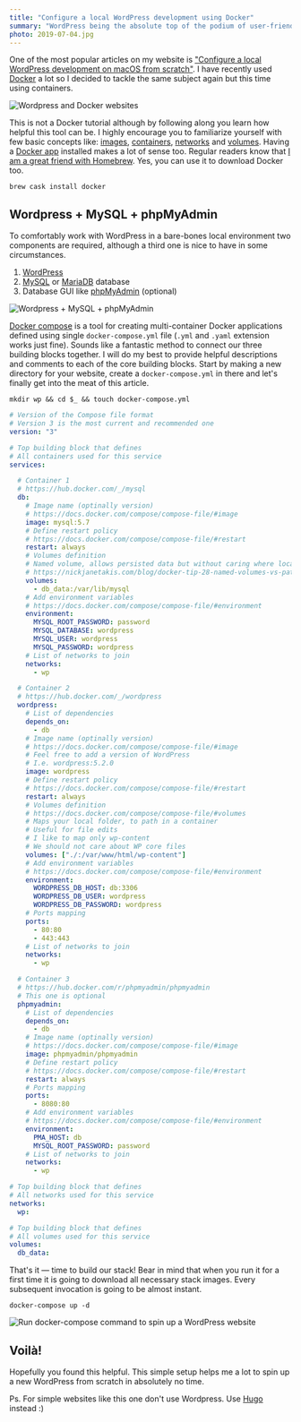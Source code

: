 ```yaml
---
title: "Configure a local WordPress development using Docker"
summary: "WordPress being the absolute top of the podium of user-friendly content management systems can be cumbersome to spin up locally. Docker containers are perfect for tasks like this so let me explain."
photo: 2019-07-04.jpg
---
```


One of the most popular articles on my website is ["Configure a local WordPress development on macOS from scratch"](https://pawelgrzybek.com/configure-a-local-wordpress-development-on-macos-from-scratch/). I have recently used [Docker](https://www.docker.com/) a lot so I decided to tackle the same subject again but this time using containers.

![Wordpress and Docker websites](/photos/2019-07-04-1.jpg)

This is not a Docker tutorial although by following along you learn how helpful this tool can be. I highly encourage you to familiarize yourself with few basic concepts like: [images](https://docs.docker.com/glossary/?term=image), [containers](https://docs.docker.com/glossary/?term=container), [networks](https://docs.docker.com/config/containers/container-networking/) and [volumes](https://docs.docker.com/glossary/?term=volume). Having a [Docker app](https://www.docker.com/get-started) installed makes a lot of sense too. Regular readers know that [I am a great friend with Homebrew](https://pawelgrzybek.com/homebrew-the-best-friend-of-the-macos-user/). Yes, you can use it to download Docker too.

```
brew cask install docker
```

## Wordpress + MySQL + phpMyAdmin

To comfortably work with WordPress in a bare-bones local environment two components are required, although a third one is nice to have in some circumstances.

1. [WordPress](https://wordpress.org/)
2.  [MySQL](https://www.mysql.com/) or [MariaDB](https://mariadb.org/) database
3. Database GUI like [phpMyAdmin](https://www.phpmyadmin.net/) (optional)

![Wordpress + MySQL + phpMyAdmin](/photos/2019-07-04-2.jpg)

[Docker compose](https://docs.docker.com/compose/overview/) is a tool for creating multi-container Docker applications defined using single `docker-compose.yml` file (`.yml` and `.yaml` extension works just fine). Sounds like a fantastic method to connect our three building blocks together. I will do my best to provide helpful descriptions and comments to each of the core building blocks. Start by making a new directory for your website, create a `docker-compose.yml` in there and let's finally get into the meat of this article.

```
mkdir wp && cd $_ && touch docker-compose.yml
```

```yml
# Version of the Compose file format
# Version 3 is the most current and recommended one
version: "3"

# Top building block that defines
# All containers used for this service
services:

  # Container 1
  # https://hub.docker.com/_/mysql
  db:
    # Image name (optinally version)
    # https://docs.docker.com/compose/compose-file/#image
    image: mysql:5.7
    # Define restart policy
    # https://docs.docker.com/compose/compose-file/#restart
    restart: always
    # Volumes definition
    # Named volume, allows persisted data but without caring where locally it is stored
    # https://nickjanetakis.com/blog/docker-tip-28-named-volumes-vs-path-based-volumes
    volumes:
      - db_data:/var/lib/mysql
    # Add environment variables
    # https://docs.docker.com/compose/compose-file/#environment
    environment:
      MYSQL_ROOT_PASSWORD: password
      MYSQL_DATABASE: wordpress
      MYSQL_USER: wordpress
      MYSQL_PASSWORD: wordpress
    # List of networks to join
    networks:
      - wp

  # Container 2
  # https://hub.docker.com/_/wordpress
  wordpress:
    # List of dependencies
    depends_on:
      - db
    # Image name (optinally version)
    # https://docs.docker.com/compose/compose-file/#image
    # Feel free to add a version of WordPress
    # I.e. wordpress:5.2.0
    image: wordpress
    # Define restart policy
    # https://docs.docker.com/compose/compose-file/#restart
    restart: always
    # Volumes definition
    # https://docs.docker.com/compose/compose-file/#volumes
    # Maps your local folder, to path in a container
    # Useful for file edits
    # I like to map only wp-content
    # We should not care about WP core files
    volumes: ["./:/var/www/html/wp-content"]
    # Add environment variables
    # https://docs.docker.com/compose/compose-file/#environment
    environment:
      WORDPRESS_DB_HOST: db:3306
      WORDPRESS_DB_USER: wordpress
      WORDPRESS_DB_PASSWORD: wordpress
    # Ports mapping
    ports:
      - 80:80
      - 443:443
    # List of networks to join
    networks:
      - wp

  # Container 3
  # https://hub.docker.com/r/phpmyadmin/phpmyadmin
  # This one is optional
  phpmyadmin:
    # List of dependencies
    depends_on:
      - db
    # Image name (optinally version)
    # https://docs.docker.com/compose/compose-file/#image
    image: phpmyadmin/phpmyadmin
    # Define restart policy
    # https://docs.docker.com/compose/compose-file/#restart
    restart: always
    # Ports mapping
    ports:
      - 8080:80
    # Add environment variables
    # https://docs.docker.com/compose/compose-file/#environment
    environment:
      PMA_HOST: db
      MYSQL_ROOT_PASSWORD: password
    # List of networks to join
    networks:
      - wp

# Top building block that defines
# All networks used for this service
networks:
  wp:

# Top building block that defines
# All volumes used for this service
volumes:
  db_data:
```

That's it — time to build our stack! Bear in mind that when you run it for a first time it is going to download all necessary stack images. Every subsequent invocation is going to be almost instant.

```
docker-compose up -d 
```

![Run docker-compose command to spin up a WordPress website](/photos/2019-07-04-3.jpg)

## Voilà!

Hopefully you found this helpful. This simple setup helps me a lot to spin up a new WordPress from scratch in absolutely no time. 

Ps. For simple websites like this one don't use Wordpress. Use [Hugo](https://gohugo.io/) instead :)

